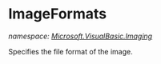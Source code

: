 ﻿
# ImageFormats
_namespace: [Microsoft.VisualBasic.Imaging](N-Microsoft.VisualBasic.Imaging.md)_

Specifies the file format of the image.




